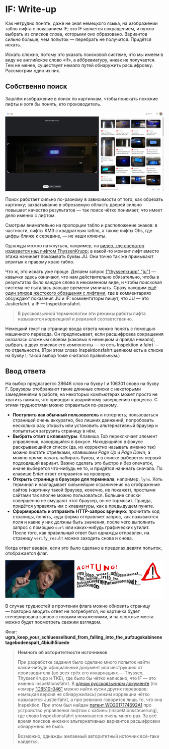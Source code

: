 # IF: Write-up

Как нетрудно понять, даже не зная немецкого языка, на изображении табло лифта с показанием IF; это IF является сокращением, и нужно выбрать из списков слова, которыми оно образовано. Вариантов сильно больше, чем попыток — перебрать не получится. Придётся искать.

Искать сложно, потому что указать поисковой системе, что мы имеем в виду не английское слово «if», а аббревиатуру, никак не получается. Тем не менее, существует немало путей обнаружить расшифровку. Рассмотрим один из них.

## Собственно поиск

Зашлём изображение в поиск по картинкам, чтобы поискать похожие лифты и хотя бы понять, кто производитель.

![Поиск по картинкам](writeup/image-search.jpg)

Поиск работает сильно по-разному в зависимости от того, как обрезать картинку; захватывание в обрезаемую область дверей сильно повышает качество результатов — так поиск чётко понимает, что имеет дело именно с лифтом.

Смотрим внимательно на пропорции табло и расположение знаков: в частности, лифты КМЗ с квадратным табло, а также лифты Otis, где цифры ближе к середине, — не наши клиенты.

Однажды можно наткнуться, например, на [видео, где оператор издевается над лифтом ThyssenKrupp](https://www.youtube.com/watch?v=ysLW1PM9EDA); в какой-то момент лифт вместо этажа начинает показывать буквы JU. Они точно так же примыкают впритык к правому краю табло.

Что ж, это искать уже проще. Делаем запрос [["thyssenkrupp" "ju"](https://www.google.com/search?q=%22thyssenkrupp%22+%22ju%22)] — кавычки здесь означают, что нам действительно обязательно, чтобы в результатах было каждое слово в неизменном виде, и чтобы поисковая система не пыталась раньше времени умничать. Сразу находим [ещё один эпизод жестокого обращения с лифтами](https://www.youtube.com/watch?v=NDWbDMihePc), где в комментариях обсуждают показания JU и IF: комментаторы пишут, что JU — это Justierfahrt, а IF — Inspektionsfahrt.

> В русскоязычной терминологии эти режимы работы лифта называются _коррекцией_ и _ревизией_ соответственно.

Немецкий текст на странице ввода ответа можно понять с помощью машинного перевода. Он предписывает, если расшифровка сокращения оказалась сложным словом (каковых в немецком и правда немало), выбрать в двух списках его компоненты — то есть Inspektion и fahrt — по отдельности. (При этом слово Inspektionsfahrt целиком есть в списке на букву I; такой выбор тоже считался правильным.)

## Ввод ответа

На выбор предлагается 28646 слов на букву I и 106301 слово на букву F. Браузеры отображают такие длинные списки с некоторыми замедлениями в работе; на некоторых компьютерах может просто не хватить памяти, что приводит к аварийному завершению процесса. С этими трудностями можно справиться по-разному.

* **Поступить как обычный пользователь** и потерпеть; пользоваться страницей очень аккуратно, без лишних движений; попробовать несколько раз; открыть или установить альтернативный браузер и попытаться загрузить страницу в нём.
* **Выбрать ответ с клавиатуры**. Клавиша _Tab_ переключает элемент управления, находящийся в фокусе. Находящийся в фокусе раскрывающийся список (да, их корректно называть именно так) можно листать стрелками, клавишами _Page Up_ и _Page Down_; а можно прямо начать набирать буквы, и в списке выберется первый подходящий вариант. Важно сделать это быстро и без опечаток, иначе выберется что-нибудь не то, и придётся начинать сначала. По клавише _Enter_ ответ отправится на проверку.
* **Открыть страницу в браузере для терминала**, например, `lynx`. Хоть терминал и накладывает сильнейшие ограничения на отображение сайтов (картинку такой браузер, конечно, не покажет), простыми сайтами так вполне можно пользоваться. Большие списки совершенно не смущают этот браузер, он не тормозит. Правда, придётся управлять им с клавиатуры, как в предыдущем пункте.
* **Сформировать и отправить HTTP-запрос вручную**: прочитать код страницы, понять, куда форма отправляет запрос, как называются поля и какие у них должны быть значения, после чего выполнить запрос с помощью `curl` или каких-нибудь графических утилит. После того, как правильный ответ был однажды отправлен, на страницу `verify_result` можно заходить снова и снова.

Когда ответ введён, если это было сделано в пределах девяти попыток, отображается флаг.

![Флаг](writeup/flag.jpg)

В случае трудностей в прочтении флага можно обновить страницу — повторно вводить ответ не потребуется, но картинка будет сгенерирована заново с новыми искажениями, и на сложные места можно будет посмотреть свежим взглядом.

Флаг: **ugra_keep_your_schluesselbund_from_falling_into_the_aufzugskabinenetagebodenspalt_4biuih5iuede**

> **Немного об авторитетности источников**
> 
> При разработке задания было сделано много попыток найти какой-нибудь официальный документ или инструкцию от производителя (во всех трёх его инкарнациях — Thyssen, ThyssenKrupp и TKE), где было бы чётко написано, что IF — это именно Inspektionsfahrt. В [одном русскоязычном документе](https://www.scribd.com/document/661707455/Oshibki-Thyssen-3) (по номеру ["D6510-046"](https://www.google.com/search?q=%22D6510-046%22) можно найти куски других переводов; немецкая версия не обнаружилась) режим коррекции чётко называется Justierfahrt, а про ревизию говорится лишь то, что она Inspektion. При этом был найден [патент WO2017174692A1](https://patents.google.com/patent/WO2017174692A1/de) про устройство управления лифтом с кабины (Inspektionssteuerung), где слово Inspektionsfahrt упоминается очень много раз. За всё время поисков никаких альтернативных вариантов расшифровки обнаружено не было.
>
> Возможно, однажды желаемый авторитетный источник всё-таки найдётся.
